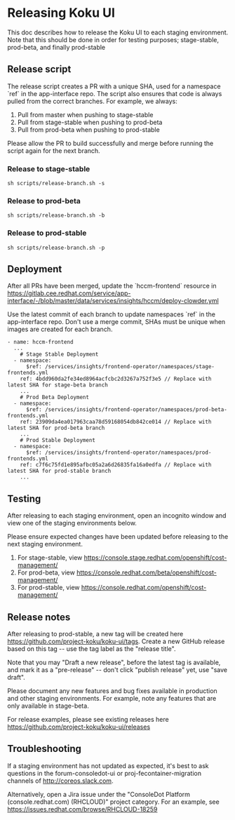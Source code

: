 # Releasing Koku UI

This doc describes how to release the Koku UI to each staging environment. Note that this should be done in order for testing purposes; stage-stable, prod-beta, and finally prod-stable

## Release script

The release script creates a PR with a unique SHA, used for a namespace \`ref\` in the app-interface repo. The script also ensures that code is always pulled from the correct branches. For example, we always:

1. Pull from master when pushing to stage-stable
2. Pull from stage-stable when pushing to prod-beta
3. Pull from prod-beta when pushing to prod-stable

Please allow the PR to build successfully and merge before running the script again for the next branch.

### Release to stage-stable

```
sh scripts/release-branch.sh -s
```

### Release to prod-beta

```
sh scripts/release-branch.sh -b
```

### Release to prod-stable

```
sh scripts/release-branch.sh -p
```

## Deployment

After all PRs have been merged, update the \`hccm-frontend\` resource in https://gitlab.cee.redhat.com/service/app-interface/-/blob/master/data/services/insights/hccm/deploy-clowder.yml

Use the latest commit of each branch to update namespaces \`ref\` in the app-interface repo. Don't use a merge commit, SHAs must be unique when images are created for each branch.

```
- name: hccm-frontend
  ...
    # Stage Stable Deployment
  - namespace:
      $ref: /services/insights/frontend-operator/namespaces/stage-frontends.yml
    ref: 4bdd960da2fe34ed8964acfcbc2d3267a752f3e5 // Replace with latest SHA for stage-beta branch
    ...
    # Prod Beta Deployment
  - namespace:
      $ref: /services/insights/frontend-operator/namespaces/prod-beta-frontends.yml
    ref: 23909da4ea017963caa78d59168054db842ce014 // Replace with latest SHA for prod-beta branch
    ...
    # Prod Stable Deployment
  - namespace:
      $ref: /services/insights/frontend-operator/namespaces/prod-frontends.yml
    ref: c7f6c75fd1e895afbc05a2a6d26835fa16a0edfa // Replace with latest SHA for prod-stable branch
    ...
```

## Testing

After releasing to each staging environment, open an incognito window and view one of the staging environments below.

Please ensure expected changes have been updated before releasing to the next staging environment.

1. For stage-stable, view https://console.stage.redhat.com/openshift/cost-management/
2. For prod-beta, view https://console.redhat.com/beta/openshift/cost-management/
3. For prod-stable, view https://console.redhat.com/openshift/cost-management/

## Release notes

After releasing to prod-stable, a new tag will be created here https://github.com/project-koku/koku-ui/tags. Create a new GitHub release based on this tag -- use the tag label as the "release title".

Note that you may  "Draft a new release", before the latest tag is available, and mark it as a "pre-release" -- don't click "publish release" yet, use "save draft".

Please document any new features and bug fixes available in production and other staging environments. For example, note any features that are only available in stage-beta.

For release examples, please see existing releases here https://github.com/project-koku/koku-ui/releases

## Troubleshooting

If a staging environment has not updated as expected, it's best to ask questions in the forum-consoledot-ui or proj-fecontainer-migration channels of http://coreos.slack.com.

Alternatively, open a Jira issue under the "ConsoleDot Platform (console.redhat.com) (RHCLOUD)" project category. For an example, see https://issues.redhat.com/browse/RHCLOUD-18259
